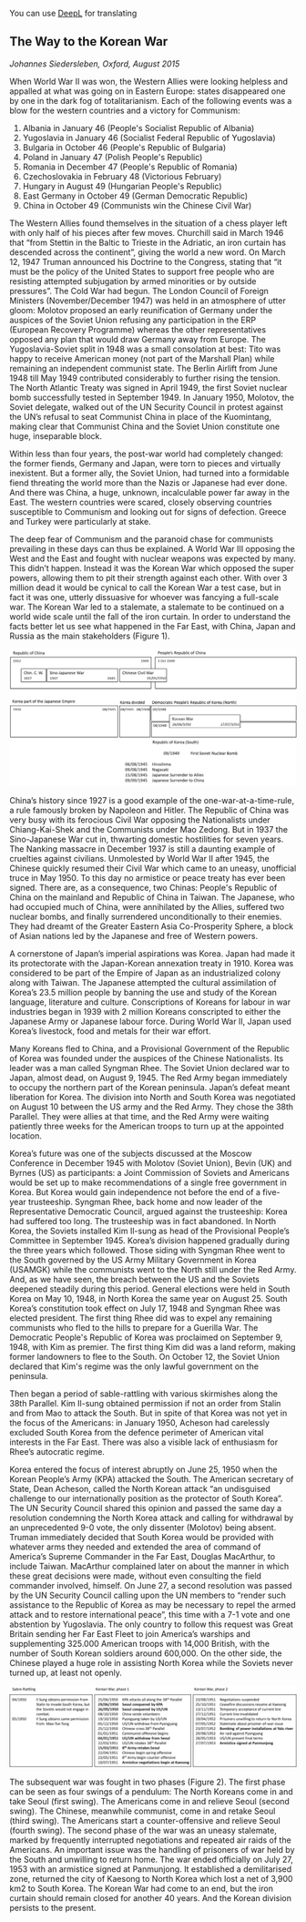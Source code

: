 You can use [DeepL](https://www.deepl.com/translator) for translating 
## The Way to the Korean War

*Johannes Siedersleben, Oxford, August 2015*

When World War II was won, the Western Allies were looking helpless and appalled at what was 
going on in Eastern Europe: states disappeared one by one in the dark fog of totalitarianism. 
Each of the following events was a blow for the western countries and a victory for Communism:

1. Albania in January 46 (People's Socialist Republic of Albania)
2. Yugoslavia in January 46 (Socialist Federal Republic of Yugoslavia)
3. Bulgaria in October 46 (People's Republic of Bulgaria)
4. Poland in January 47 (Polish People's Republic)
5. Romania in December 47 (People's Republic of Romania)
6. Czechoslovakia in February 48 (Victorious February)
7. Hungary in August 49 (Hungarian People's Republic)
8. East Germany in October 49 (German Democratic Republic)
9. China in October 49 (Communists win the Chinese Civil War)

The Western Allies found themselves in the situation of a chess player left with only half of his pieces
after few moves. Churchill said in March 1946 that “from Stettin in the Baltic to Trieste 
in the Adriatic, an iron curtain has descended across the continent”, giving the world a new word. 
On March 12, 1947 Truman announced his Doctrine to the Congress, stating that “it must be the policy of 
the United States to support free people who are resisting attempted subjugation by armed minorities or
by outside pressures”. The Cold War had begun. The London Council of Foreign Ministers 
(November/December 1947) was held in an atmosphere of utter gloom: Molotov proposed an early 
reunification of Germany under the auspices of the Soviet Union refusing any participation in 
the ERP (European Recovery Programme) whereas the other representatives opposed any plan that would draw
Germany away from Europe. The Yugoslavia-Soviet split in 1948 was a small consolation at best: Tito
was happy to receive American money (not part of the Marshall Plan) while remaining an independent 
communist state. The Berlin Airlift from June 1948 till May 1949 contributed considerably to further 
rising the tension. The North Atlantic Treaty was signed in April 1949, the first Soviet nuclear
bomb successfully tested in September 1949. In January 1950, Molotov, the Soviet delegate, walked
out of the UN Security Council in protest against the UN’s refusal to seat Communist China in place of
the Kuomintang, making clear that Communist China and the Soviet Union constitute one huge, inseparable block.

Within less than four years, the post-war world had completely changed: the former fiends, Germany
and Japan, were torn to pieces and virtually inexistent. But a former ally, the Soviet Union, had
turned into a formidable fiend threating the world more than the Nazis or Japanese had ever done.
And there was China, a huge, unknown, incalculable power far away in the East. The western 
countries were scared, closely observing countries susceptible to Communism and looking out for signs of
defection. Greece and Turkey were particularly at stake.

The deep fear of Communism and the paranoid chase for communists prevailing in these days can
thus be explained. A World War III opposing the West and the East and fought with nuclear weapons
was expected by many. This didn’t happen. Instead it was the Korean War which opposed the super
powers, allowing them to pit their strength against each other. With over 3 million dead it would be
cynical to call the Korean War a test case, but in fact it was one, utterly dissuasive for whoever was
fancying a full-scale war. The Korean War led to a stalemate, a stalemate to be continued on a world
wide scale until the fall of the iron curtain. In order to understand the facts better let us see what
happened in the Far East, with China, Japan and Russia as the main stakeholders (Figure 1).

![Figure 1](6-timeline.png)

China’s history since 1927 is a good example of the one-war-at-a-time-rule, a rule famously broken by 
Napoleon and Hitler. The Republic of China was very busy with its ferocious Civil War 
opposing the Nationalists under Chiang-Kai-Shek and the Communists under Mao Zedong. 
But in 1937 the Sino-Japanese War cut in, thwarting domestic hostilities 
for seven years. The Nanking massacre in December 1937 is still a daunting example of cruelties against 
civilians. Unmolested by World War II after 1945, the Chinese quickly resumed their Civil
War which came to an uneasy, unofficial truce in May 1950. To this day no armistice or peace treaty
has ever been signed. There are, as a consequence, two Chinas: People's Republic of China on the
mainland and Republic of China in Taiwan. The Japanese, who had occupied much of China, 
were annihilated by the Allies, suffered two nuclear bombs, and finally surrendered unconditionally to their
enemies. They had dreamt of the Greater Eastern Asia Co-Prosperity Sphere, a block of Asian nations
led by the Japanese and free of Western powers.

A cornerstone of Japan’s imperial aspirations was Korea. Japan had made it its protectorate with the
Japan-Korean annexation treaty in 1910. Korea was considered to be part of the Empire of Japan as
an industrialized colony along with Taiwan. The Japanese attempted the cultural assimilation of 
Korea’s 23.5 million people by banning the use and study of the Korean language, literature and culture.
Conscriptions of Koreans for labour in war industries began in 1939 with 2 million Koreans conscripted 
to either the Japanese Army or Japanese labour force. During World War II, Japan used Korea’s livestock, 
food and metals for their war effort.

Many Koreans fled to China, and a Provisional Government of the Republic of Korea was founded under 
the auspices of the Chinese Nationalists. Its leader was a man called Syngman Rhee. The Soviet
Union declared war to Japan, almost dead, on August 9, 1945. The Red Army began immediately to
occupy the northern part of the Korean peninsula. Japan’s defeat meant liberation for Korea. 
The division into North and South Korea was negotiated on August 10 between the US army and the Red
Army. They chose the 38th Parallel. They were allies at that time, and the Red Army were 
waiting patiently three weeks for the American troops to turn up at the appointed location.

Korea’s future was one of the subjects discussed at the Moscow Conference in December 1945 with
Molotov (Soviet Union), Bevin (UK) and Byrnes (US) as participants: a Joint Commission of Soviets
and Americans would be set up to make recommendations of a single free government in Korea. But
Korea would gain independence not before the end of a five-year trusteeship. Syngman Rhee, back
home and now leader of the Representative Democratic Council, argued against the trusteeship: 
Korea had suffered too long. The trusteeship was in fact abandoned. In North Korea, the Soviets 
installed Kim Il-sung as head of the Provisional People’s Committee in September 1945. Korea’s 
division happened gradually during the three years which followed. Those siding with Syngman Rhee
went to the South governed by the US Army Military Government in Korea (USAMGK) while the communists 
went to the North still under the Red Army. And, as we have seen, the breach between the
US and the Soviets deepened steadily during this period. General elections were held in South Korea
on May 10, 1948, in North Korea the same year on August 25. South Korea’s constitution took effect
on July 17, 1948 and Syngman Rhee was elected president. The first thing Rhee did was to expel any
remaining communists who fled to the hills to prepare for a Guerilla War. The Democratic People's
Republic of Korea was proclaimed on September 9, 1948, with Kim as premier. The first thing Kim did
was a land reform, making former landowners to flee to the South. On October 12, the Soviet Union
declared that Kim's regime was the only lawful government on the peninsula.

Then began a period of sable-rattling with various skirmishes along the 38th Parallel. Kim Il-sung 
obtained permission if not an order from Stalin and from Mao to attack the South. But in spite of that
Korea was not yet in the focus of the Americans: in January 1950, Acheson had carelessly excluded
South Korea from the defence perimeter of American vital interests in the Far East. There was also a
visible lack of enthusiasm for Rhee’s autocratic regime.

Korea entered the focus of interest abruptly on June 25, 1950 when the Korean People’s Army (KPA)
attacked the South. The American secretary of State, Dean Acheson, called the North Korean attack
“an undisguised challenge to our internationally position as the protector of South Korea”. The UN
Security Council shared this opinion and passed the same day a resolution condemning the North Korea 
attack and calling for withdrawal by an unprecedented 9-0 vote, the only dissenter (Molotov) being absent. 
Truman immediately decided that South Korea would be provided with whatever arms
they needed and extended the area of command of America’s Supreme Commander in the Far East,
Douglas MacArthur, to include Taiwan. MacArthur complained later on about the manner in which
these great decisions were made, without even consulting the field commander involved, himself. On
June 27, a second resolution was passed by the UN Security Council calling upon the UN members to
“render such assistance to the Republic of Korea as may be necessary to repel the armed attack and
to restore international peace”, this time with a 7-1 vote and one abstention by Yugoslavia. The only
country to follow this request was Great Britain sending her Far East Fleet to join America’s warships
and supplementing 325.000 American troops with 14,000 British, with the number of South Korean
soldiers around 600,000. On the other side, the Chinese played a huge role in assisting North Korea
while the Soviets never turned up, at least not openly.

![Figure 2](6-korean-war.png)

The subsequent war was fought in two phases (Figure 2). The first phase can be seen as four swings
of a pendulum: The North Koreans come in and take Seoul (first swing). The Americans come in and
relieve Seoul (second swing). The Chinese, meanwhile communist, come in and retake Seoul (third
swing). The Americans start a counter-offensive and relieve Seoul (fourth swing). The second phase
of the war was an uneasy stalemate, marked by frequently interrupted negotiations and repeated air
raids of the Americans. An important issue was the handling of prisoners of war held by the South
and unwilling to return home. The war ended officially on July 27, 1953 with an armistice signed at
Panmunjong. It established a demilitarised zone, returned the city of Kaesong to North Korea which
lost a net of 3,900 km2 to South Korea. The Korean War had come to an end, but the iron curtain
should remain closed for another 40 years. And the Korean division persists to the present.